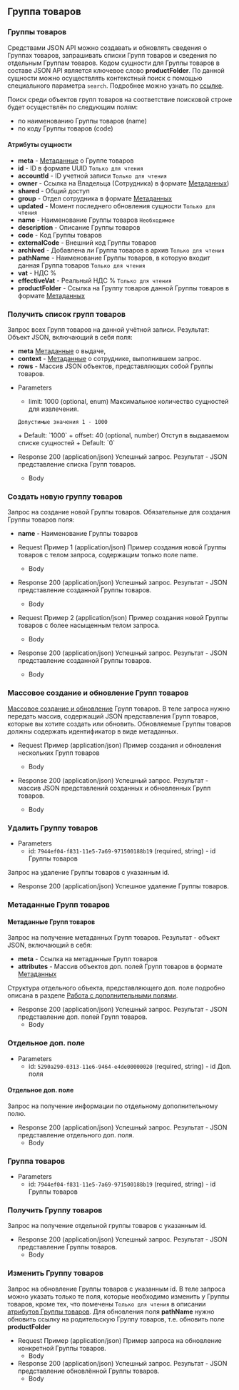## Группа товаров
### Группы товаров 
Средствами JSON API можно создавать и обновлять сведения о Группах товаров, запрашивать списки Групп товаров и сведения по отдельным Группам товаров. Кодом сущности для Группы товаров в составе JSON API является ключевое слово **productFolder**.
По данной сущности можно осуществлять контекстный поиск с помощью специального параметра `search`. Подробнее можно узнать по [ссылке](/api/remap/1.2/doc/index.html#header-контекстный-поиск).

Поиск среди объектов групп товаров на соответствие поисковой строке будет осуществлён по следующим полям:
+ по наименованию Группы товаров (name)
+ по коду Группы товаров (code)

#### Атрибуты сущности
+ **meta** - [Метаданные](/api/remap/1.2/doc/index.html#header-метаданные) о Группе товаров
+ **id** - ID в формате UUID `Только для чтения`
+ **accountId** - ID учетной записи `Только для чтения`
+ **owner** - Ссылка на Владельца (Сотрудника) в формате [Метаданных](/api/remap/1.2/doc/index.html#header-метаданные))
+ **shared** - Общий доступ
+ **group** - Отдел сотрудника в формате [Метаданных](/api/remap/1.2/doc/index.html#header-метаданные)
+ **updated** - Момент последнего обновления сущности `Только для чтения`
+ **name** - Наименование Группы товаров `Необходимое`
+ **description** - Описание Группы товаров
+ **code** - Код Группы товаров
+ **externalCode** - Внешний код Группы товаров
+ **archived** - Добавлена ли Группа товаров в архив `Только для чтения`
+ **pathName** - Наименование Группы товаров, в которую входит данная Группа товаров `Только для чтения`
+ **vat** - НДС %
+ **effectiveVat** - Реальный НДС % `Только для чтения`
+ **productFolder** - Ссылка на Группу товаров данной Группы товаров в формате [Метаданных](/api/remap/1.2/doc/index.html#header-метаданные)

### Получить список групп товаров 
Запрос всех Групп товаров на данной учётной записи.
Результат: Объект JSON, включающий в себя поля:
- **meta** [Метаданные](/api/remap/1.2/doc/index.html#header-метаданные) о выдаче,
- **context** - [Метаданные](/api/remap/1.2/doc/index.html#header-метаданные) о сотруднике, выполнившем запрос.
- **rows** - Массив JSON объектов, представляющих собой Группы товаров.

+ Parameters
  + limit: 1000 (optional, enum)
  Максимальное количество сущностей для извлечения.
  <p>
    <code>Допустимые значения 1 - 1000</code>
  </p>
      + Default: `1000`
  + offset: 40 (optional, number)
    Отступ в выдаваемом списке сущностей
      + Default: `0`

+ Response 200 (application/json)
Успешный запрос. Результат - JSON представление списка Групп товаров.
  + Body
        <!-- include(body/productFolder/get_list.json) -->

### Создать новую группу товаров 
Запрос на создание новой Группы товаров.
Обязательные для создания Группы товаров поля:
+ **name** - Наименование Группы товаров

+ Request Пример 1 (application/json)
Пример создания новой Группы товаров с телом запроса, содержащим только поле name.
  + Body
        <!-- include(body/productFolder/post_short_request.json) -->
+ Response 200 (application/json)
Успешный запрос. Результат - JSON представление созданной Группы товаров.
  + Body
        <!-- include(body/productFolder/post_short_response.json) -->

+ Request Пример 2 (application/json)
Пример создания новой Группы товаров с более насыщенным телом запроса.
  + Body
        <!-- include(body/productFolder/post_long_request.json) -->

+ Response 200 (application/json)
Успешный запрос. Результат - JSON представление созданной Группы товаров.
  + Body
        <!-- include(body/productFolder/post_long_response.json) -->

### Массовое создание и обновление Групп товаров 
[Массовое создание и обновление](/api/remap/1.2/doc/index.html#header-создание-и-обновление-нескольких-объектов) Групп товаров.
В теле запроса нужно передать массив, содержащий JSON представления Групп товаров, которые вы хотите создать или обновить.
Обновляемые Группы товаров должны содержать идентификатор в виде метаданных.

+ Request Пример (application/json)
Пример создания и обновления нескольких Групп товаров
  + Body
        <!-- include(body/productFolder/post_massive_request.json) -->

+ Response 200 (application/json)
Успешный запрос. Результат - массив JSON представлений созданных и обновленных Групп товаров.
  + Body
        <!-- include(body/productFolder/post_massive_response.json) -->

### Удалить Группу товаров 
+ Parameters
  + id: `7944ef04-f831-11e5-7a69-971500188b19` (required, string) - id Группы товаров

Запрос на удаление Группы товаров с указанным id.

+ Response 200 (application/json)
Успешное удаление Группы товаров.

### Метаданные Групп товаров 
#### Метаданные Групп товаров 
Запрос на получение метаданных Групп товаров. Результат - объект JSON, включающий в себя:
+ **meta** - Ссылка на метаданные Групп товаров
+ **attributes** - Массив объектов доп. полей Групп товаров в формате [Метаданных](#header-метаданные)

Структура отдельного объекта, представляющего доп. поле подробно описана в разделе [Работа с дополнительными полями](#header-работа-с-дополнительными-полями).

+ Response 200 (application/json)
Успешный запрос. Результат - JSON представление доп. полей Групп товаров.
  + Body
        <!-- include(body/productFolder/get_metadata.json) -->

### Отдельное доп. поле 
+ Parameters
  + id: `5290a290-0313-11e6-9464-e4de00000020` (required, string) - id Доп. поля
#### Отдельное доп. поле 
Запрос на получение информации по отдельному дополнительному полю.
+ Response 200 (application/json)
Успешный запрос. Результат - JSON представление отдельного доп. поля.
  + Body
        <!-- include(body/productFolder/metadata_by_id.json) -->

### Группа товаров 
+ Parameters
  + id: `7944ef04-f831-11e5-7a69-971500188b19` (required, string) - id Группы товаров

### Получить Группу товаров 
Запрос на получение отдельной группы товаров с указанным id.
+ Response 200 (application/json)
Успешный запрос. Результат - JSON представление Группы товаров.
  + Body
        <!-- include(body/productFolder/get_by_id.json) -->

### Изменить Группу товаров 
Запрос на обновление Группы товаров с указанным id.
В теле запроса можно указать только те поля, которые необходимо изменить у Группы товаров, кроме тех, что
помечены `Только для чтения` в описании [атрибутов Группы товаров](#группа-товаров-группы-товаров).
Для обновления поля **pathName** нужно обновить ссылку на родительскую Группу товаров, т.е. обновить поле
**productFolder**

+ Request Пример (application/json)
Пример запроса на обновление конкретной Группы товаров.
  + Body
        <!-- include(body/productFolder/put_request.json) -->
+ Response 200 (application/json)
Успешный запрос. Результат - JSON представление обновлённой Группы товаров.
  + Body
        <!-- include(body/productFolder/put_response.json) -->
